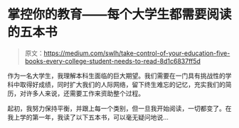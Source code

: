 # 掌控你的教育——每个大学生都需要阅读的五本书

> 原文：<https://medium.com/swlh/take-control-of-your-education-five-books-every-college-student-needs-to-read-8d1c6837ff5d>

作为一名大学生，我理解本科生面临的巨大期望。我们需要在一门具有挑战性的学科中取得好成绩，同时扩大我们的人际网络，留下终生难忘的记忆，充实我们的简历，对许多人来说，还需要工作来资助整个过程。

起初，我努力保持平衡，并跟上每一个类别，但一旦我开始阅读，一切都变了。在我上学的第一年，我读了以下五本书，可以毫无疑问地说…